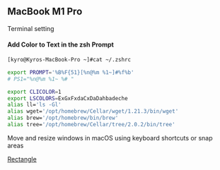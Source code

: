 ## MacBook M1 Pro

Terminal setting

#### Add Color to Text in the zsh Prompt

```sh
[kyro@Kyros-MacBook-Pro ~]#cat ~/.zshrc 

export PROMPT='%B%F{51}[%n@%m %1~]#%f%b'
# PS1="%n@%m %1~ %# "

export CLICOLOR=1
export LSCOLORS=ExGxFxdaCxDaDahbadeche
alias ll='ls -Gl'
alias wget='/opt/homebrew/Cellar/wget/1.21.3/bin/wget'
alias brew='/opt/homebrew/bin/brew'
alias tree='/opt/homebrew/Cellar/tree/2.0.2/bin/tree'
```

 Move and resize windows in macOS using keyboard shortcuts or snap areas

[Rectangle](https://rectangleapp.com/)